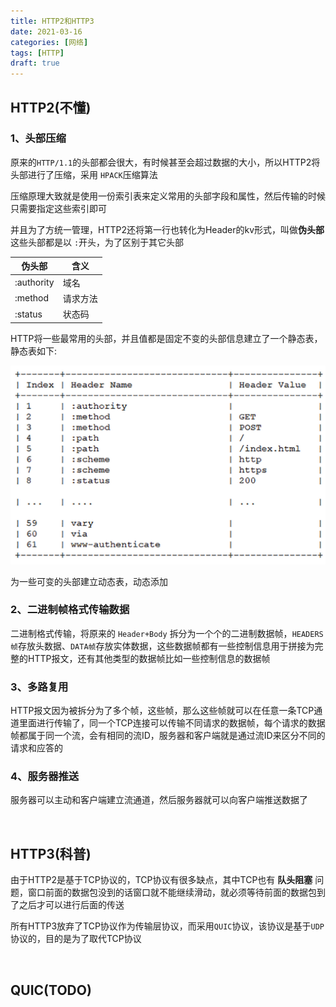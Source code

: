 ```yaml
---
title: HTTP2和HTTP3
date: 2021-03-16
categories: [网络]
tags: [HTTP]
draft: true
---
```


## HTTP2(不懂)

### 1、头部压缩

原来的`HTTP/1.1`的头部都会很大，有时候甚至会超过数据的大小，所以HTTP2将头部进行了压缩，采用 `HPACK`压缩算法

压缩原理大致就是使用一份索引表来定义常用的头部字段和属性，然后传输的时候只需要指定这些索引即可

并且为了方统一管理，HTTP2还将第一行也转化为Header的kv形式，叫做**伪头部** 这些头部都是以 `:`开头，为了区别于其它头部

| 伪头部     | 含义     |
| ---------- | -------- |
| :authority | 域名     |
| :method    | 请求方法 |
| :status    | 状态码   |

HTTP将一些最常用的头部，并且值都是固定不变的头部信息建立了一个静态表，静态表如下:

![](https://raw.githubusercontent.com/biningo/cdn/master/img1/http2.png)

为一些可变的头部建立动态表，动态添加

### 2、二进制帧格式传输数据

二进制格式传输，将原来的 `Header+Body` 拆分为一个个的二进制数据帧，`HEADERS帧`存放头数据、`DATA帧`存放实体数据，这些数据帧都有一些控制信息用于拼接为完整的HTTP报文，还有其他类型的数据帧比如一些控制信息的数据帧

### 3、多路复用

HTTP报文因为被拆分为了多个帧，这些帧，那么这些帧就可以在任意一条TCP通道里面进行传输了，同一个TCP连接可以传输不同请求的数据帧，每个请求的数据帧都属于同一个流，会有相同的流ID，服务器和客户端就是通过流ID来区分不同的请求和应答的

### 4、服务器推送

服务器可以主动和客户端建立流通道，然后服务器就可以向客户端推送数据了

​    

## HTTP3(科普)

由于HTTP2是基于TCP协议的，TCP协议有很多缺点，其中TCP也有 **队头阻塞**  问题，窗口前面的数据包没到的话窗口就不能继续滑动，就必须等待前面的数据包到了之后才可以进行后面的传送

所有HTTP3放弃了TCP协议作为传输层协议，而采用`QUIC`协议，该协议是基于`UDP`协议的，目的是为了取代TCP协议

​    

## QUIC(TODO)